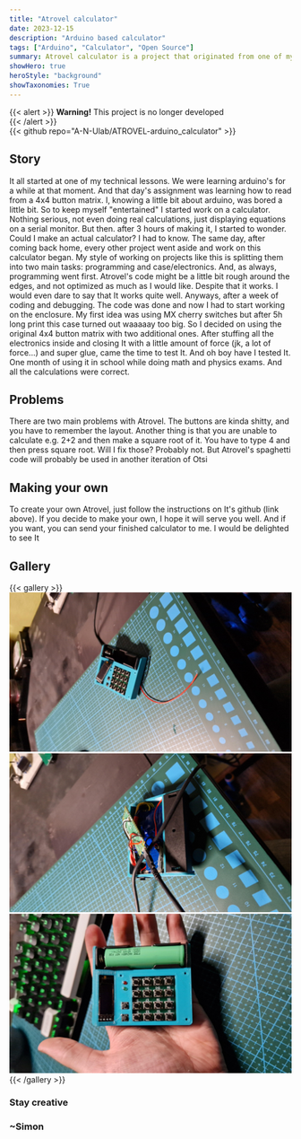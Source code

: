 ```yaml
---
title: "Atrovel calculator"
date: 2023-12-15
description: "Arduino based calculator"
tags: ["Arduino", "Calculator", "Open Source"]
summary: Atrovel calculator is a project that originated from one of my schools lessons.
showHero: true
heroStyle: "background"
showTaxonomies: True
---
```


{{< alert >}}
**Warning!** This project is no longer developed    
{{< /alert >}}     
{{< github repo="A-N-Ulab/ATROVEL-arduino_calculator" >}}

## Story
It all started at one of my technical lessons. We were learning arduino's for a while at that moment. And that day's assignment was learning how to read from a 4x4 button matrix. I, knowing a little bit about arduino, was bored a little bit. So to keep myself "entertained" I started work on a calculator. Nothing serious, not even doing real calculations, just displaying equations on a serial monitor. But then. after 3 hours of making it, I started to wonder. Could I make an actual calculator? I had to know. The same day, after coming back home, every other project went aside and work on this calculator began. My style of working on projects like this is splitting them into two main tasks: programming and case/electronics. And, as always, programming went first. Atrovel's code might be a little bit rough around the edges, and not optimized as much as I would like. Despite that it works. I would even dare to say that It works quite well. Anyways, after a week of coding and debugging. The code was done and now I had to start working on the enclosure. My first idea was using MX cherry switches but after 5h long print this case turned out waaaaay too big. So I decided on using the original 4x4 button matrix with two additional ones. After stuffing all the electronics inside and closing It with a little amount of force (jk, a lot of force...) and super glue, came the time to test It. And oh boy have I tested It. One month of using it in school while doing math and physics exams. And all the calculations were correct.

## Problems
There are two main problems with Atrovel. The buttons are kinda shitty, and you have to remember the layout. Another thing is that you are unable to calculate e.g. 2+2 and then make a square root of it. You have to type 4 and then press square root. Will I fix those? Probably not. But Atrovel's spaghetti code will probably be used in another iteration of Otsi

## Making your own
To create your own Atrovel, just follow the instructions on It's github (link above). If you decide to make your own, I hope it will serve you well. And if you want, you can send your finished calculator to me. I would be delighted to see It

## Gallery
{{< gallery >}}
  <img src="gallery/1.jpg" class="grid-w33" />
  <img src="gallery/2.jpg" class="grid-w33" />
  <img src="gallery/3.jpg" class="grid-w33" />
{{< /gallery >}}

### Stay creative
### ~Simon

